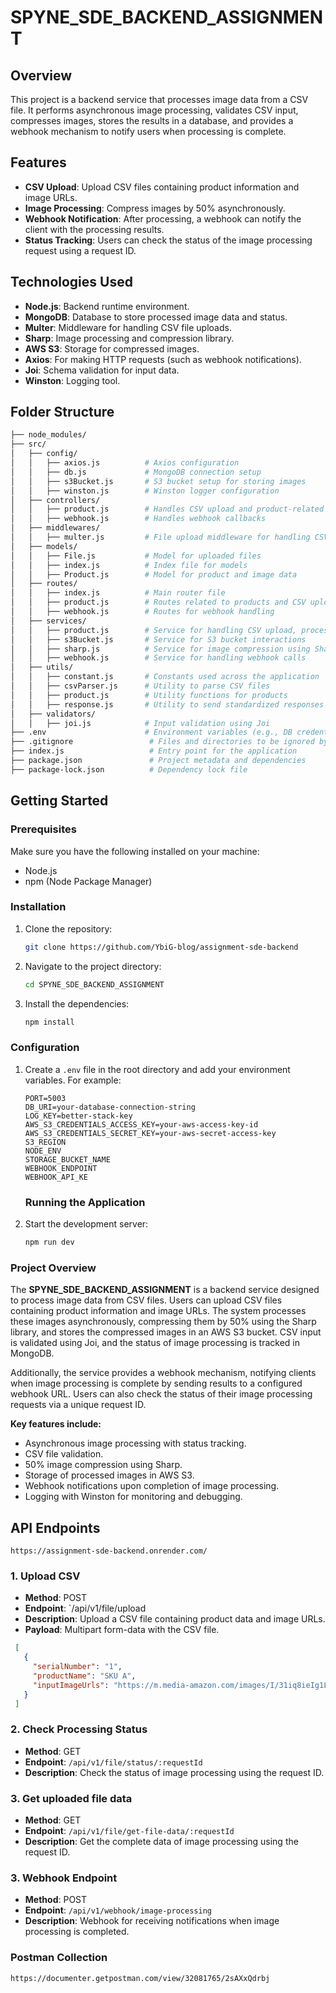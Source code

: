 # SPYNE_SDE_BACKEND_ASSIGNMENT

## Overview
This project is a backend service that processes image data from a CSV file. It performs asynchronous image processing, validates CSV input, compresses images, stores the results in a database, and provides a webhook mechanism to notify users when processing is complete.

## Features
- **CSV Upload**: Upload CSV files containing product information and image URLs.
- **Image Processing**: Compress images by 50% asynchronously.
- **Webhook Notification**: After processing, a webhook can notify the client with the processing results.
- **Status Tracking**: Users can check the status of the image processing request using a request ID.

## Technologies Used
- **Node.js**: Backend runtime environment.
- **MongoDB**: Database to store processed image data and status.
- **Multer**: Middleware for handling CSV file uploads.
- **Sharp**: Image processing and compression library.
- **AWS S3**: Storage for compressed images.
- **Axios**: For making HTTP requests (such as webhook notifications).
- **Joi**: Schema validation for input data.
- **Winston**: Logging tool.

## Folder Structure
```bash
├── node_modules/
├── src/
│   ├── config/
│   │   ├── axios.js          # Axios configuration
│   │   ├── db.js             # MongoDB connection setup
│   │   ├── s3Bucket.js       # S3 bucket setup for storing images
│   │   ├── winston.js        # Winston logger configuration
│   ├── controllers/
│   │   ├── product.js        # Handles CSV upload and product-related operations
│   │   ├── webhook.js        # Handles webhook callbacks
│   ├── middlewares/
│   │   ├── multer.js         # File upload middleware for handling CSV files
│   ├── models/
│   │   ├── File.js           # Model for uploaded files
│   │   ├── index.js          # Index file for models
│   │   ├── Product.js        # Model for product and image data
│   ├── routes/
│   │   ├── index.js          # Main router file
│   │   ├── product.js        # Routes related to products and CSV upload
│   │   ├── webhook.js        # Routes for webhook handling
│   ├── services/
│   │   ├── product.js        # Service for handling CSV upload, processing images
│   │   ├── s3Bucket.js       # Service for S3 bucket interactions
│   │   ├── sharp.js          # Service for image compression using Sharp
│   │   ├── webhook.js        # Service for handling webhook calls
│   ├── utils/
│   │   ├── constant.js       # Constants used across the application
│   │   ├── csvParser.js      # Utility to parse CSV files
│   │   ├── product.js        # Utility functions for products
│   │   ├── response.js       # Utility to send standardized responses
│   ├── validators/
│   │   ├── joi.js            # Input validation using Joi
├── .env                      # Environment variables (e.g., DB credentials, API keys)
├── .gitignore                 # Files and directories to be ignored by Git
├── index.js                   # Entry point for the application
├── package.json               # Project metadata and dependencies
├── package-lock.json          # Dependency lock file
```

## Getting Started

### Prerequisites
Make sure you have the following installed on your machine:
- Node.js
- npm (Node Package Manager)

### Installation
1. Clone the repository:
    ```sh
    git clone https://github.com/YbiG-blog/assignment-sde-backend
    ```
2. Navigate to the project directory:
    ```sh
    cd SPYNE_SDE_BACKEND_ASSIGNMENT
    ```
3. Install the dependencies:
    ```sh
    npm install
    ```

### Configuration
1. Create a `.env` file in the root directory and add your environment variables. For example:
    ```env
    PORT=5003
    DB_URI=your-database-connection-string
    LOG_KEY=better-stack-key
    AWS_S3_CREDENTIALS_ACCESS_KEY=your-aws-access-key-id
    AWS_S3_CREDENTIALS_SECRET_KEY=your-aws-secret-access-key
    S3_REGION
    NODE_ENV
    STORAGE_BUCKET_NAME
    WEBHOOK_ENDPOINT
    WEBHOOK_API_KE

    ```


    ### Running the Application
1. Start the development server:
    ```sh
    npm run dev


### Project Overview

The **SPYNE_SDE_BACKEND_ASSIGNMENT** is a backend service designed to process image data from CSV files. Users can upload CSV files containing product information and image URLs. The system processes these images asynchronously, compressing them by 50% using the Sharp library, and stores the compressed images in an AWS S3 bucket. CSV input is validated using Joi, and the status of image processing is tracked in MongoDB.

Additionally, the service provides a webhook mechanism, notifying clients when image processing is complete by sending results to a configured webhook URL. Users can also check the status of their image processing requests via a unique request ID.

**Key features include:**
- Asynchronous image processing with status tracking.
- CSV file validation.
- 50% image compression using Sharp.
- Storage of processed images in AWS S3.
- Webhook notifications upon completion of image processing.
- Logging with Winston for monitoring and debugging.



## API Endpoints
`https://assignment-sde-backend.onrender.com/`

### 1. Upload CSV
- **Method**: POST  
- **Endpoint**: `/api/v1/file/upload
- **Description**: Upload a CSV file containing product data and image URLs.  
- **Payload**: Multipart form-data with the CSV file.
 ```json
  [
    {
      "serialNumber": "1",
      "productName": "SKU A",
      "inputImageUrls": "https://m.media-amazon.com/images/I/31iq8ieIg1L._SL500_.jpg,https://m.media-amazon.com/images/I/41z8hQ172xL._SL500_.jpg,https://m.media-amazon.com/images/I/51GhHsiXCvL._SL500_.jpg"
    }
  ]
```

### 2. Check Processing Status
- **Method**: GET  
- **Endpoint**: `/api/v1/file/status/:requestId`  
- **Description**: Check the status of image processing using the request ID.

### 3. Get uploaded file data
- **Method**: GET  
- **Endpoint**: `/api/v1/file/get-file-data/:requestId`  
- **Description**: Get the complete data of image processing using the request ID.

### 3. Webhook Endpoint
- **Method**: POST  
- **Endpoint**: `/api/v1/webhook/image-processing`  
- **Description**: Webhook for receiving notifications when image processing is completed.

### Postman Collection

`https://documenter.getpostman.com/view/32081765/2sAXxQdrbj`


